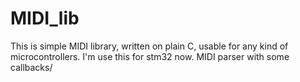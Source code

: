 # MIDI_lib
This is simple MIDI library, written on plain C, usable for any kind of microcontrollers. I'm use this for stm32 now.
MIDI parser with some callbacks/
